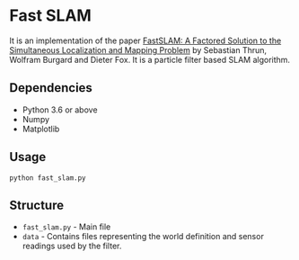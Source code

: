 # Fast SLAM
It is an implementation of the paper [FastSLAM: A Factored Solution to the Simultaneous Localization and Mapping Problem](http://robots.stanford.edu/papers/thrun.fastslam.pdf) by Sebastian Thrun, Wolfram Burgard and Dieter Fox. It is a particle filter based SLAM algorithm.

## Dependencies
* Python 3.6 or above
* Numpy
* Matplotlib

## Usage
```
python fast_slam.py
```
## Structure
* `fast_slam.py` - Main file
* `data` - Contains files representing the world definition and sensor readings used by the filter.